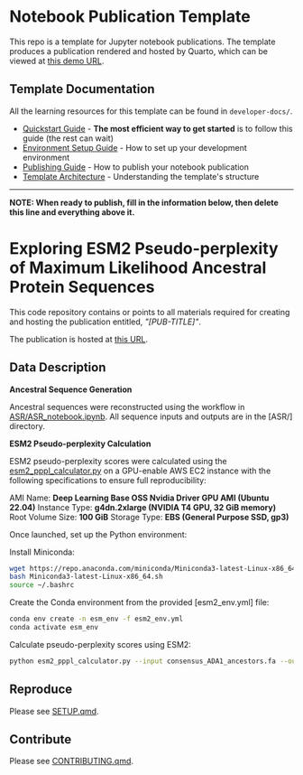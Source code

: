 # Notebook Publication Template

This repo is a template for Jupyter notebook publications. The template produces a publication rendered and hosted by Quarto, which can be viewed at [this demo URL](https://arcadia-science.github.io/notebook-pub-template/).

## Template Documentation

All the learning resources for this template can be found in `developer-docs/`.

- [Quickstart Guide](developer-docs/QUICKSTART.md) - **The most efficient way to get started** is to follow this guide (the rest can wait)
- [Environment Setup Guide](developer-docs/ENVIRONMENT_SETUP.md) - How to set up your development environment
- [Publishing Guide](developer-docs/PUBLISHING_GUIDE.md) - How to publish your notebook publication
- [Template Architecture](developer-docs/TEMPLATE_ARCHITECTURE.md) - Understanding the template's structure

---

**NOTE: When ready to publish, fill in the information below, then delete this line and everything above it.**

# Exploring ESM2 Pseudo-perplexity of Maximum Likelihood Ancestral Protein Sequences

This code repository contains or points to all materials required for creating and hosting the publication entitled, *"[PUB-TITLE]"*.

The publication is hosted at [this URL]([PUB-URL]).

## Data Description

**Ancestral Sequence Generation**

Ancestral sequences were reconstructed using the workflow in [ASR/ASR_notebook.ipynb](ASR/ASR_notebook.ipynb).  All sequence inputs and outputs are in the [ASR/] directory.

**ESM2 Pseudo-perplexity Calculation**

ESM2 pseudo-perplexity scores were calculated using the [esm2_pppl_calculator.py](esm2_pppl_calculator.py) on a GPU-enable AWS EC2 instance with the following specifications to ensure full reproducibility:

AMI Name: **Deep Learning Base OSS Nvidia Driver GPU AMI (Ubuntu 22.04)**
Instance Type: **g4dn.2xlarge (NVIDIA T4 GPU, 32 GiB memory)**
Root Volume Size: **100 GiB**
Storage Type: **EBS (General Purpose SSD, gp3)**

Once launched, set up the Python environment:

Install Miniconda:
```bash
wget https://repo.anaconda.com/miniconda/Miniconda3-latest-Linux-x86_64.sh
bash Miniconda3-latest-Linux-x86_64.sh
source ~/.bashrc
```

Create the Conda environment from the provided [esm2_env.yml] file:
```bash
conda env create -n esm_env -f esm2_env.yml
conda activate esm_env
```

Calculate pseudo-perplexity scores using ESM2:
```bash
python esm2_pppl_calculator.py --input consensus_ADA1_ancestors.fa --output consensus_ADA1_ancestors_scores.csv --model esm2_t33_650M_UR50D 
```

## Reproduce

Please see [SETUP.qmd](SETUP.qmd).

## Contribute

Please see [CONTRIBUTING.qmd](CONTRIBUTING.qmd).
